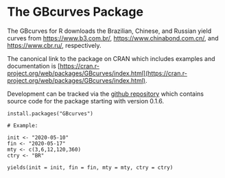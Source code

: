 # The GBcurves Package

The GBcurves for R downloads the Brazilian, Chinese, and Russian yield curves from <https://www.b3.com.br/>, <https://www.chinabond.com.cn/>, and <https://www.cbr.ru/>, respectively.

The canonical link to the package on CRAN which includes examples and
documentation is [https://cran.r-project.org/web/packages/GBcurves/index.html](https://cran.r-project.org/web/packages/GBcurves/index.html).

Development can be tracked via the [github repository](https://github.com/werleycordeiro/GBcurves) 
which contains source code for the package starting with version 0.1.6.

```
install.packages("GBcurves")

# Example: 

init <- "2020-05-10"
fin <- "2020-05-17"
mty <- c(3,6,12,120,360)
ctry <- "BR"

yields(init = init, fin = fin, mty = mty, ctry = ctry)

```
